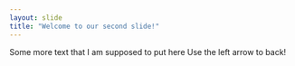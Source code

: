```yaml
---
layout: slide
title: "Welcome to our second slide!"
---
```

Some more text that I am supposed to put here
Use the left arrow to back!
